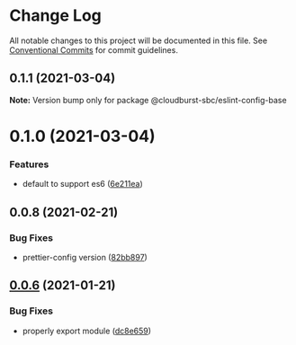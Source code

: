 # Change Log

All notable changes to this project will be documented in this file.
See [Conventional Commits](https://conventionalcommits.org) for commit guidelines.

## 0.1.1 (2021-03-04)

**Note:** Version bump only for package @cloudburst-sbc/eslint-config-base





# 0.1.0 (2021-03-04)


### Features

* default to support es6 ([6e211ea](https://github.com/cloudburst-sbc/eslint-config-cloudburst/commit/6e211ea4c79a2961b14382db203e2eb5e0351c14))





## 0.0.8 (2021-02-21)


### Bug Fixes

* prettier-config version ([82bb897](https://github.com/cloudburst-sbc/eslint-config-cloudburst/commit/82bb89765318fd798de5a1a540eb43e7d7b34f9d))





## [0.0.6](https://github.com/cloudburst-sbc/eslint-config-cloudburst/compare/v0.0.5...v0.0.6) (2021-01-21)


### Bug Fixes

* properly export module ([dc8e659](https://github.com/cloudburst-sbc/eslint-config-cloudburst/commit/dc8e659b65c3f60b16b98400bfaf1e85224c6738))
